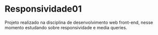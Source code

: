 # Responsividade01
Projeto realizado na disciplina de desenvolvimento web front-end, nesse momento estudando sobre responsividade e media queries.
